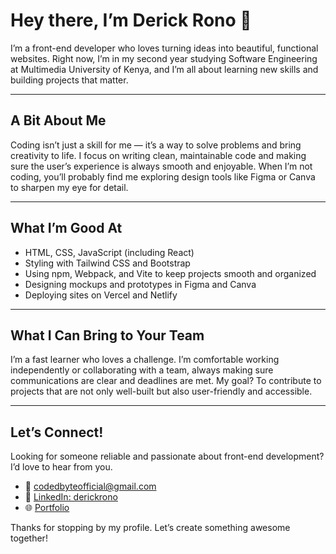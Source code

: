 # Hey there, I’m Derick Rono 👋

I’m a front-end developer who loves turning ideas into beautiful, functional websites. Right now, I’m in my second year studying Software Engineering at Multimedia University of Kenya, and I’m all about learning new skills and building projects that matter.

---

## A Bit About Me

Coding isn’t just a skill for me — it’s a way to solve problems and bring creativity to life. I focus on writing clean, maintainable code and making sure the user’s experience is always smooth and enjoyable. When I’m not coding, you’ll probably find me exploring design tools like Figma or Canva to sharpen my eye for detail.

---

## What I’m Good At

- HTML, CSS, JavaScript (including React)  
- Styling with Tailwind CSS and Bootstrap  
- Using npm, Webpack, and Vite to keep projects smooth and organized  
- Designing mockups and prototypes in Figma and Canva  
- Deploying sites on Vercel and Netlify  

---

## What I Can Bring to Your Team

I’m a fast learner who loves a challenge. I’m comfortable working independently or collaborating with a team, always making sure communications are clear and deadlines are met. My goal? To contribute to projects that are not only well-built but also user-friendly and accessible.

---

## Let’s Connect!

Looking for someone reliable and passionate about front-end development? I’d love to hear from you.

- 📧 codedbyteofficial@gmail.com  
- 💼 [LinkedIn: derickrono](https://www.linkedin.com/in/derickrono)  
- 🌐 [Portfolio](https://codedbyte.vercel.app)

Thanks for stopping by my profile. Let’s create something awesome together!
